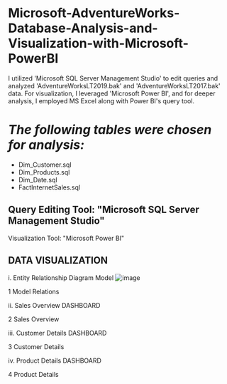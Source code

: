 # Microsoft-AdventureWorks-Database-Analysis-and-Visualization-with-Microsoft-PowerBI
I utilized 'Microsoft SQL Server Management Studio' to edit queries and analyzed 'AdventureWorksLT2019.bak' and 'AdventureWorksLT2017.bak' data. For visualization, I leveraged 'Microsoft Power BI', and for deeper analysis, I employed MS Excel along with Power BI's query tool.


# *The following tables were chosen for analysis:*

* Dim_Customer.sql
* Dim_Products.sql
* Dim_Date.sql
* FactInternetSales.sql
## Query Editing Tool: "Microsoft SQL Server Management Studio"
Visualization Tool: "Microsoft Power BI"

## DATA VISUALIZATION
i. Entity Relationship Diagram Model
![image](https://github.com/Tanwar-12/Microsoft-AdventureWorks-Database-Analysis-and-Visualization-with-Microsoft-PowerBI/assets/110081008/6fc3b472-2368-49c1-b01f-4f51190fd484)


1  Model Relations

ii. Sales Overview DASHBOARD

2  Sales Overview

iii. Customer Details DASHBOARD

3  Customer Details

iv. Product Details DASHBOARD

4  Product Details
